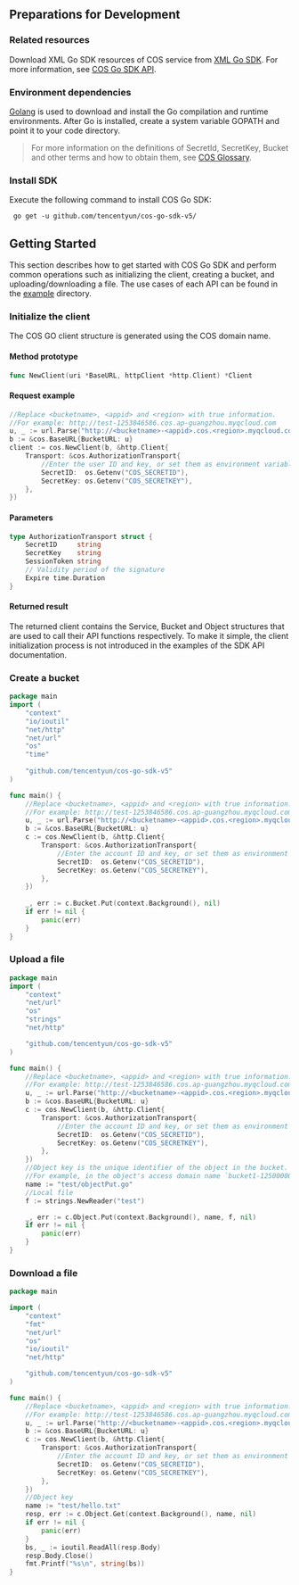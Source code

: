 ## Preparations for Development

### Related resources
Download XML Go SDK resources of COS service from [XML Go SDK](https://github.com/tencentyun/cos-go-sdk-v5). For more information, see [COS Go SDK API](https://godoc.org/github.com/tencentyun/cos-go-sdk-v5).

### Environment dependencies

[Golang](https://golang.org/doc/install/source?spm=a2c4g.11186623.2.11.168ec486fb1eQK) is used to download and install the Go compilation and runtime environments. After Go is installed, create a system variable GOPATH and point it to your code directory.
>For more information on the definitions of SecretId, SecretKey, Bucket and other terms and how to obtain them, see [COS Glossary](https://intl.cloud.tencent.com/document/product/436/7751).

### Install SDK

Execute the following command to install COS Go SDK:
```
 go get -u github.com/tencentyun/cos-go-sdk-v5/
```

## Getting Started
This section describes how to get started with COS Go SDK and perform common operations such as initializing the client, creating a bucket, and uploading/downloading a file.
The use cases of each API can be found in the [example](https://github.com/tencentyun/cos-go-sdk-v5/tree/master/example) directory.
### Initialize the client

The COS GO client structure is generated using the COS domain name.

#### Method prototype
```Go
func NewClient(uri *BaseURL, httpClient *http.Client) *Client
```
#### Request example
```go
//Replace <bucketname>, <appid> and <region> with true information.
//For example: http://test-1253846586.cos.ap-guangzhou.myqcloud.com
u, _ := url.Parse("http://<bucketname>-<appid>.cos.<region>.myqcloud.com")
b := &cos.BaseURL{BucketURL: u}
client := cos.NewClient(b, &http.Client{
	Transport: &cos.AuthorizationTransport{
		//Enter the user ID and key, or set them as environment variables.
		SecretID:  os.Getenv("COS_SECRETID"),                         
		SecretKey: os.Getenv("COS_SECRETKEY"),                      
	},                                 
})
```
#### Parameters
```go
type AuthorizationTransport struct {
	SecretID     string
	SecretKey    string
	SessionToken string
	// Validity period of the signature
	Expire time.Duration         
}
```
#### Returned result
The returned client contains the Service, Bucket and Object structures that are used to call their API functions respectively. To make it simple, the client initialization process is not introduced in the examples of the SDK API documentation.

### Create a bucket

```Go
package main
import (
	"context"
	"io/ioutil"
	"net/http"
	"net/url"
	"os"
	"time"
	
	"github.com/tencentyun/cos-go-sdk-v5"
)

func main() {
	//Replace <bucketname>, <appid> and <region> with true information.
	//For example: http://test-1253846586.cos.ap-guangzhou.myqcloud.com
	u, _ := url.Parse("http://<bucketname>-<appid>.cos.<region>.myqcloud.com")
	b := &cos.BaseURL{BucketURL: u}
	c := cos.NewClient(b, &http.Client{
		Transport: &cos.AuthorizationTransport{
			//Enter the account ID and key, or set them as environment variables.
			SecretID:  os.Getenv("COS_SECRETID"),
			SecretKey: os.Getenv("COS_SECRETKEY"),
		},
	})
	
	_, err := c.Bucket.Put(context.Background(), nil)
	if err != nil {
		panic(err)
	}
}
```

### Upload a file

```Go
package main
import (
	"context"
	"net/url"
	"os"
	"strings"
	"net/http"

	"github.com/tencentyun/cos-go-sdk-v5"
)

func main() {
	//Replace <bucketname>, <appid> and <region> with true information.
	//For example: http://test-1253846586.cos.ap-guangzhou.myqcloud.com
	u, _ := url.Parse("http://<bucketname>-<appid>.cos.<region>.myqcloud.com")
	b := &cos.BaseURL{BucketURL: u}
	c := cos.NewClient(b, &http.Client{
		Transport: &cos.AuthorizationTransport{
            //Enter the account ID and key, or set them as environment variables.
			SecretID:  os.Getenv("COS_SECRETID"),
			SecretKey: os.Getenv("COS_SECRETKEY"),
		},
	})
    //Object key is the unique identifier of the object in the bucket.
	//For example, in the object's access domain name `bucket1-1250000000.cos.ap-guangzhou.myqcloud.com/test/objectPut.go`, the object key is test/objectPut.go.
	name := "test/objectPut.go"
	//Local file
	f := strings.NewReader("test")

	_, err := c.Object.Put(context.Background(), name, f, nil)
	if err != nil {
		panic(err)
	}
}
```

### Download a file

```Go
package main

import (
	"context"
	"fmt"
	"net/url"
	"os"
	"io/ioutil"
	"net/http"

	"github.com/tencentyun/cos-go-sdk-v5"
)

func main() {
	//Replace <bucketname>, <appid> and <region> with true information.
	//For example: http://test-1253846586.cos.ap-guangzhou.myqcloud.com
	u, _ := url.Parse("http://<bucketname>-<appid>.cos.<region>.myqcloud.com")
	b := &cos.BaseURL{BucketURL: u}
	c := cos.NewClient(b, &http.Client{
		Transport: &cos.AuthorizationTransport{
			//Enter the account ID and key, or set them as environment variables.
			SecretID:  os.Getenv("COS_SECRETID"),
			SecretKey: os.Getenv("COS_SECRETKEY"),
		},
	})
    //Object key
	name := "test/hello.txt"
	resp, err := c.Object.Get(context.Background(), name, nil)
	if err != nil {
		panic(err)
	}
	bs, _ := ioutil.ReadAll(resp.Body)
	resp.Body.Close()
	fmt.Printf("%s\n", string(bs))
}
```

